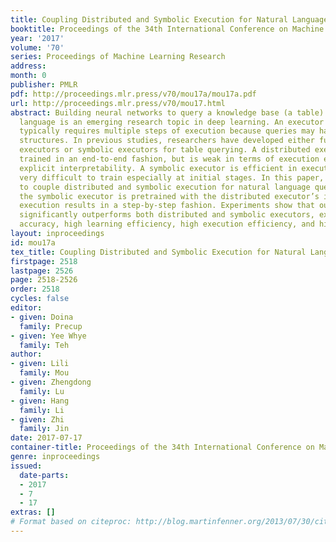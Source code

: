 ```yaml
---
title: Coupling Distributed and Symbolic Execution for Natural Language Queries
booktitle: Proceedings of the 34th International Conference on Machine Learning
year: '2017'
volume: '70'
series: Proceedings of Machine Learning Research
address: 
month: 0
publisher: PMLR
pdf: http://proceedings.mlr.press/v70/mou17a/mou17a.pdf
url: http://proceedings.mlr.press/v70/mou17.html
abstract: Building neural networks to query a knowledge base (a table) with natural
  language is an emerging research topic in deep learning. An executor for table querying
  typically requires multiple steps of execution because queries may have complicated
  structures. In previous studies, researchers have developed either fully distributed
  executors or symbolic executors for table querying. A distributed executor can be
  trained in an end-to-end fashion, but is weak in terms of execution efficiency and
  explicit interpretability. A symbolic executor is efficient in execution, but is
  very difficult to train especially at initial stages. In this paper, we propose
  to couple distributed and symbolic execution for natural language queries, where
  the symbolic executor is pretrained with the distributed executor’s intermediate
  execution results in a step-by-step fashion. Experiments show that our approach
  significantly outperforms both distributed and symbolic executors, exhibiting high
  accuracy, high learning efficiency, high execution efficiency, and high interpretability.
layout: inproceedings
id: mou17a
tex_title: Coupling Distributed and Symbolic Execution for Natural Language Queries
firstpage: 2518
lastpage: 2526
page: 2518-2526
order: 2518
cycles: false
editor:
- given: Doina
  family: Precup
- given: Yee Whye
  family: Teh
author:
- given: Lili
  family: Mou
- given: Zhengdong
  family: Lu
- given: Hang
  family: Li
- given: Zhi
  family: Jin
date: 2017-07-17
container-title: Proceedings of the 34th International Conference on Machine Learning
genre: inproceedings
issued:
  date-parts:
  - 2017
  - 7
  - 17
extras: []
# Format based on citeproc: http://blog.martinfenner.org/2013/07/30/citeproc-yaml-for-bibliographies/
---
```


